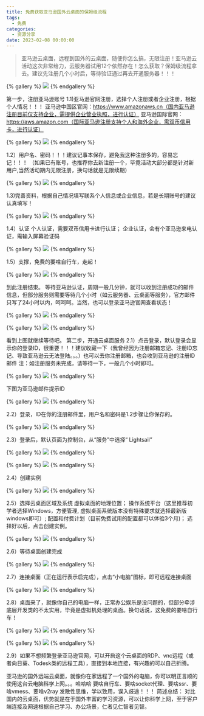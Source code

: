 ```yaml
---
title: 免费获取亚马逊国外云桌面的保姆级流程
tags:
  - 免费
categories:
  - 资源分享
date: 2023-02-08 00:00:00
---
```


> 亚马逊云桌面，远程到国外的云桌面，随便你怎么搞，无限注册！亚马逊云活动这次非常给力，云服务器试用12个依然存在！怎么获取？保姆级流程拿去。建议先注册几个小时后，等待验证通过再去开通服务器！！！

<!-- more -->

{% gallery %}
![](https://cdn.dusays.com/2023/02/555-1.png)
{% endgallery %}

第一步，注册亚马逊账号
1.1)亚马逊官网注册，选择个人注册或者企业注册，根据个人情况！！！
亚马逊中国区官网：https://www.amazonaws.cn（国内亚马逊注册目前仅支持企业，需提供企业营业执照，进行认证）
亚马逊国际官网：https://aws.amazon.com（国际亚马逊注册支持个人和海外企业，需双币信用卡，进行认证）

{% gallery %}
![](https://cdn.dusays.com/2023/02/555-2.png)
{% endgallery %}
 
1.2）用户名、密码！！！建议记事本保存，避免我这种注册多的，容易忘记！！！
（如果已有账号，也推荐你去新注册一个，毕竟活动大部分都是针对新用户,当然活动期内无限注册，换句话就是无限续期）

{% gallery %}
![](https://cdn.dusays.com/2023/02/555-3.png)
{% endgallery %}
 
1.3)完善资料，根据自己情况填写联系个人信息或企业信息，若是长期账号的建议认真填写！

{% gallery %}
![](https://cdn.dusays.com/2023/02/555-4.png)
{% endgallery %}
 
1.4）认证
个人认证，需要双币信用卡进行认证；
企业认证，会有个亚马逊来电认证，需输入屏幕验证码

{% gallery %}
![](https://cdn.dusays.com/2023/02/555-5.png)
{% endgallery %}
 
1.5）支撑，免费的要啥自行车，走起！

{% gallery %}
![](https://cdn.dusays.com/2023/02/555-6.png)
{% endgallery %}
 
到此注册结束。
等待亚马逊认证，周期一般几分钟，就可以收到注册成功的邮件信息，但部分服务则需要等待几个小时（如云服务器、云桌面等服务），官方邮件只写了24小时以内，呵呵呵。当然，也可以登录亚马逊官网查看状态！

{% gallery %}
![](https://cdn.dusays.com/2023/02/555-7.png)
{% endgallery %}

{% gallery %}
![](https://cdn.dusays.com/2023/02/555-8.png)
{% endgallery %}
  
看到上图就继续等待吧。
第二步，开通云桌面服务
2.1）点击登录，默认登录会显示你的登录ID，很重要！！！建议收藏一下（我曾经因为注册邮箱忘记、注册ID忘记、导致亚马逊云无法登陆。。。）也可以去你注册邮箱，也会收到亚马逊的注册ID邮件
注：如注册服务未完成，请等待一下，一般几个小时即可。

{% gallery %}
![](https://cdn.dusays.com/2023/02/555-9.png)
{% endgallery %}
 
下图为亚马逊邮件提示ID

{% gallery %}
![](https://cdn.dusays.com/2023/02/555-10.png)
{% endgallery %}
 
2.2）登录，ID在你的注册邮件里，用户名和密码是1.2步骤让你保存的。

{% gallery %}
![](https://cdn.dusays.com/2023/02/555-11.png)
{% endgallery %}
 
2.3）登录后，默认页面为控制台，从“服务”中选择“ Lightsail”

{% gallery %}
![](https://cdn.dusays.com/2023/02/555-12.png)
{% endgallery %}

{% gallery %}
![](https://cdn.dusays.com/2023/02/555-13.png)
{% endgallery %}
  
2.4）创建实例

{% gallery %}
![](https://cdn.dusays.com/2023/02/555-14.png)
{% endgallery %}
 
2.5）选择云桌面区域及系统
虚拟桌面的地理位置；
操作系统平台（这里推荐初学者选择Windows，方便管理, 虚拟桌面系统版本没有特殊要求就选择最新版windows即可）;
配置和付费计划（目前免费试用的配置都可以体验3个月)；
选择好以后，点击创建实例。

{% gallery %}
![](https://cdn.dusays.com/2023/02/555-15.png)
{% endgallery %}
 
2.6）等待桌面创建完成

{% gallery %}
![](https://cdn.dusays.com/2023/02/555-16.png)
{% endgallery %}
 
2.7）连接桌面（正在运行表示启完成），点击“小电脑”图标，即可远程连接桌面

{% gallery %}
![](https://cdn.dusays.com/2023/02/555-17.png)
{% endgallery %}
 
2.8）桌面来了，就像你自己的电脑一样，正常办公娱乐是没问题的，但部分牵涉底层开发类的不太实用，毕竟是虚拟机处理的桌面。换句话说，这免费的要啥自行车！

{% gallery %}
![](https://cdn.dusays.com/2023/02/555-18.png)
{% endgallery %}

{% gallery %}
![](https://cdn.dusays.com/2023/02/555-19.png)
{% endgallery %}
  
2.9）如果不想频繁登录亚马逊官网，可以开启这个云桌面的RDP、vnc远程（或者向日葵、Todesk类的远程工具），直接到本地连接，有兴趣的可以自己折腾。

亚马逊的国外远端云桌面，就像你在家远程了一个国外的电脑，你可以明正言顺的使用这台云电脑科学上网。。。哈哈哈
要啥自行车、要啥socket代理、要啥ssr、要啥vmess、要啥v2ray
发散性思维，学以致用，误入歧途！！！
简述总结：
对比国内的云桌面，优势就是在于国外丰富的学习资源，可以让你科学上网，至于客户端连接及网速根据自己学习、办公场景，仁者见仁智者见智。
